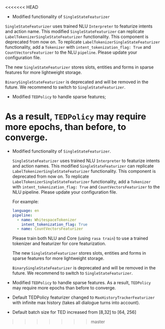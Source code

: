 <<<<<<< HEAD
* Modified functionality of ``SingleStateFeaturizer`` 

``SingleStateFeaturizer`` uses trained NLU ``Interpreter`` to featurize intents and action name. This modified ``SingleStateFeaturizer`` can replicate ``LabelTokenizerSingleStateFeaturizer`` functionality. This component is deprecated from now on. 
To replicate ``LabelTokenizerSingleStateFeaturizer`` functionality, add a ``Tokenizer``  with ``intent_tokenization_flag: True`` and ``CountVectorsFeaturizer`` to the NLU ``pipeline``. Please update your configuration file. 

The new ``SingleStateFeaturizer`` stores slots, entities and forms in sparse features for more lightweight storage. 

``BinarySingleStateFeaturizer`` is deprecated and will be removed in the future. We recommend to switch to ``SingleStateFeaturizer``.

* Modified ``TEDPolicy`` to handle sparse features;

As a result, ``TEDPolicy`` may require more epochs, than before, to converge. 
=======
* Modified functionality of `SingleStateFeaturizer`. 
  
  `SingleStateFeaturizer` uses trained NLU `Interpreter` to featurize intents and action names.
  This modified `SingleStateFeaturizer` can replicate `LabelTokenizerSingleStateFeaturizer` functionality.
  This component is deprecated from now on. 
  To replicate `LabelTokenizerSingleStateFeaturizer` functionality,
  add a `Tokenizer`  with `intent_tokenization_flag: True` and `CountVectorsFeaturizer` to the NLU pipeline.
  Please update your configuration file.

  For example:
    ```yaml
    language: en
    pipeline:
      - name: WhitespaceTokenizer
        intent_tokenization_flag: True
      - name: CountVectorsFeaturizer
    ``` 

  Please train both NLU and Core (using `rasa train`) to use a trained tokenizer and featurizer for core featurization.  

  The new `SingleStateFeaturizer` stores slots, entities and forms in sparse features for more lightweight storage. 

  `BinarySingleStateFeaturizer` is deprecated and will be removed in the future.
  We recommend to switch to `SingleStateFeaturizer`.

* Modified `TEDPolicy` to handle sparse features. As a result, `TEDPolicy` may require more epochs than before to converge. 

* Default TEDPolicy featurizer changed to `MaxHistoryTrackerFeaturizer` with infinite max history (takes all dialogue turns into account).
* Default batch size for TED increased from [8,32] to [64, 256]
>>>>>>> master
